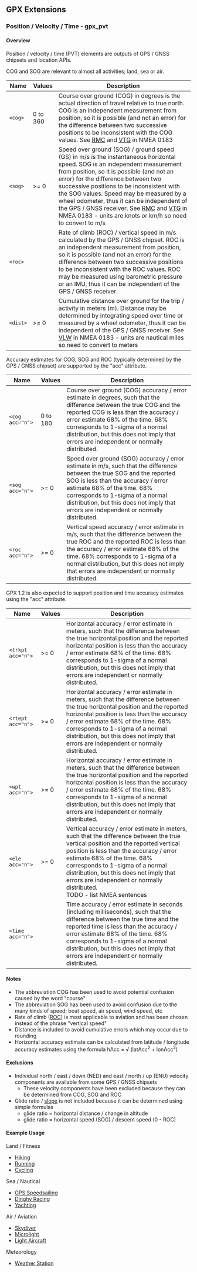 ## GPX Extensions

### Position / Velocity / Time - gpx_pvt

#### Overview

Position / velocity / time (PVT) elements are outputs of GPS / GNSS chipsets and location APIs.

COG and SOG are relevant to almost all activities; land, sea or air.

| Name     | Values   | Description                                                  |
| -------- | -------- | ------------------------------------------------------------ |
| `<cog>`  | 0 to 360 | Course over ground (COG) in degrees is the actual direction of travel relative to true north. COG is an independent measurement from position, so it is possible (and not an error) for the difference between two successive positions to be inconsistent with the COG values. See [RMC](https://gpsd.gitlab.io/gpsd/NMEA.html#_rmc_recommended_minimum_navigation_information) and [VTG](https://gpsd.gitlab.io/gpsd/NMEA.html#_vtg_track_made_good_and_ground_speed) in NMEA 0183 |
| `<sog>`  | >= 0     | Speed over ground (SOG) / ground speed (GS) in m/s is the instantaneous horizontal speed. SOG is an independent measurement from position, so it is possible (and not an error) for the difference between two successive positions to be inconsistent with the SOG values. Speed may be measured by a wheel odometer, thus it can be independent of the GPS / GNSS receiver. See [RMC](https://gpsd.gitlab.io/gpsd/NMEA.html#_rmc_recommended_minimum_navigation_information) and [VTG](https://gpsd.gitlab.io/gpsd/NMEA.html#_vtg_track_made_good_and_ground_speed) in NMEA 0183 - units are knots or km/h so need to convert to m/s |
| `<roc>`  |          | Rate of climb (ROC) / vertical speed in m/s calculated by the GPS / GNSS chipset. ROC is an independent measurement from position, so it is possible (and not an error) for the difference between two successive positions to be inconsistent with the ROC values. ROC may be measured using barometric pressure or an IMU, thus it can be independent of the GPS / GNSS receiver. |
| `<dist>` | >= 0     | Cumulative distance over ground for the trip / activity in meters (m). Distance may be determined by integrating speed over time or measured by a wheel odometer, thus it can be independent of the GPS / GNSS receiver. See [VLW](https://gpsd.gitlab.io/gpsd/NMEA.html#_vlw_distance_traveled_through_water) in NMEA 0183 - units are nautical miles so need to convert to meters |

Accuracy estimates for COG, SOG and ROC (typically determined by the GPS / GNSS chipset) are supported by the "acc" attribute.

| Name             | Values   | Description                                                  |
| ---------------- | -------- | ------------------------------------------------------------ |
| `<cog acc="n">`  | 0 to 180 | Course over ground (COG) accuracy / error estimate in degrees, such that the difference between the true COG and the reported COG is less than the accuracy / error estimate 68% of the time. 68% corresponds to 1-sigma of a normal distribution, but this does not imply that errors are independent or normally distributed. |
| `<sog  acc="n">` | >= 0     | Speed over ground (SOG) accuracy / error estimate in m/s, such that the difference between the true SOG and the reported SOG is less than the accuracy / error estimate 68% of the time. 68% corresponds to 1-sigma of a normal distribution, but this does not imply that errors are independent or normally distributed. |
| `<roc  acc="n">` | >= 0     | Vertical speed accuracy / error estimate in m/s, such that the difference between the true ROC and the reported ROC is less than the accuracy / error estimate 68% of the time. 68% corresponds to 1-sigma of a normal distribution, but this does not imply that errors are independent or normally distributed. |

GPX 1.2 is also expected to support position and time accuracy estimates using the "acc" attribute.

| Name              | Values | Description                                                  |
| ----------------- | ------ | ------------------------------------------------------------ |
| `<trkpt acc="n">` | >= 0   | Horizontal accuracy / error estimate in meters, such that the difference between the true horizontal position and the reported horizontal position is less than the accuracy / error estimate 68% of the time. 68% corresponds to 1-sigma of a normal distribution, but this does not imply that errors are independent or normally distributed. |
| `<rtept acc="n">` | >= 0   | Horizontal accuracy / error estimate in meters, such that the difference between the true horizontal position and the reported horizontal position is less than the accuracy / error estimate 68% of the time. 68% corresponds to 1-sigma of a normal distribution, but this does not imply that errors are independent or normally distributed. |
| `<wpt acc="n">`   | >= 0   | Horizontal accuracy / error estimate in meters, such that the difference between the true horizontal position and the reported horizontal position is less than the accuracy / error estimate 68% of the time. 68% corresponds to 1-sigma of a normal distribution, but this does not imply that errors are independent or normally distributed. |
| `<ele acc="n">`   | >= 0   | Vertical accuracy / error estimate in meters, such that the difference between the true vertical position and the reported vertical position is less than the accuracy / error estimate 68% of the time. 68% corresponds to 1-sigma of a normal distribution, but this does not imply that errors are independent or normally distributed.<br />TODO - list NMEA sentences |
| `<time acc="n">`  |        | Time accuracy / error estimate in seconds (including milliseconds), such that the difference between the true time and the reported time is less than the accuracy / error estimate 68% of the time. 68% corresponds to 1-sigma of a normal distribution, but this does not imply that errors are independent or normally distributed. |



#### Notes

- The abbreviation COG has been used to avoid potential confusion caused by the word "course"
- The abbreviation SOG has been used to avoid confusion due to the many kinds of speed; boat speed, air speed, wind speed, etc
- Rate of climb ([ROC](https://en.wikipedia.org/wiki/Rate_of_climb)) is most applicable to aviation and has been chosen instead of the phrase "vertical speed"
- Distance is included to avoid cumulative errors which may occur due to rounding
- Horizontal accuracy estimate can be calculated from latitude / longitude accuracy estimates using the formula hAcc = √ (latAcc<sup>2</sup> + lonAcc<sup>2</sup>)



#### Exclusions

- Individual north / east / down (NED) and east / north / up (ENU) velocity components are available from some GPS / GNSS chipsets
  - These velocity components have been excluded because they can be determined from COG, SOG and ROC
- Glide ratio / [slope](https://www.nasa.gov/pdf/582952main_Glide-Slope%20Ratio%20Explanation.pdf) is not included because it can be determined using simple formulas
  - glide ratio = horizontal distance /  change in altitude
  - glide ratio = horizontal speed (SOG) / descent speed (0 - ROC)



#### Example Usage

Land / Fitness

- [Hiking](../examples/fit/hiking.md)
- [Running](../examples/fit/running.md)
- [Cycling](../examples/fit/cycling.md)

Sea / Nautical

- [GPS Speedsailing](../examples/sea/gpsss.md)
- [Dinghy Racing](../examples/sea/dinghy.md)
- [Yachting](../examples/sea/yacht.md)

Air / Aviation

- [Skydiver](../examples/air/skydiver.md)
- [Microlight](../examples/air/microlight.md)
- [Light Aircraft](../examples/air/aircraft.md) 

Meteorology

- [Weather Station](../examples/met/weather.md)

